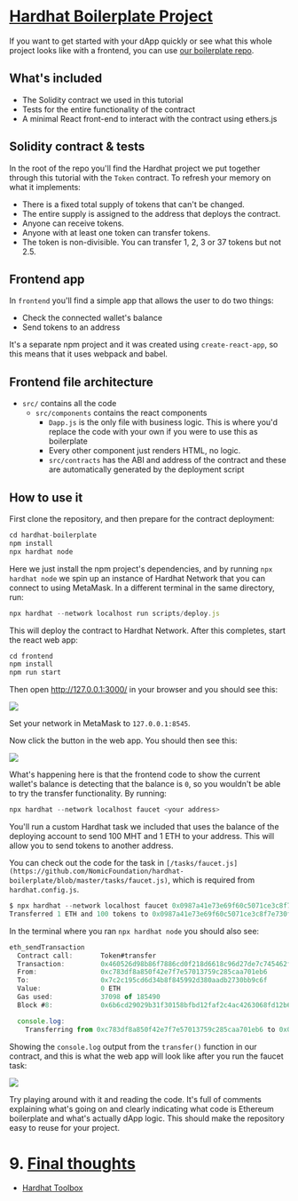 # [Hardhat Boilerplate Project](https://hardhat.org/tutorial/boilerplate-project)

If you want to get started with your dApp quickly or see what this whole project looks like with a frontend, you can use [our boilerplate repo](https://github.com/NomicFoundation/hardhat-boilerplate).


## What's included

- The Solidity contract we used in this tutorial
- Tests for the entire functionality of the contract
- A minimal React front-end to interact with the contract using ethers.js

## Solidity contract & tests
In the root of the repo you'll find the Hardhat project we put together through this tutorial with the `Token` contract. To refresh your memory on what it implements:

- There is a fixed total supply of tokens that can't be changed.
- The entire supply is assigned to the address that deploys the contract.
- Anyone can receive tokens.
- Anyone with at least one token can transfer tokens.
- The token is non-divisible. You can transfer 1, 2, 3 or 37 tokens but not 2.5.

## Frontend app
In `frontend` you'll find a simple app that allows the user to do two things:

- Check the connected wallet's balance
- Send tokens to an address

It's a separate npm project and it was created using `create-react-app`, so this means that it uses webpack and babel.

## Frontend file architecture
- `src/` contains all the code
  - `src/components` contains the react components
    - `Dapp.js` is the only file with business logic. This is where you'd replace the code with your own if you were to use this as boilerplate
    - Every other component just renders HTML, no logic.
    - `src/contracts` has the ABI and address of the contract and these are automatically generated by the deployment script


## How to use it
First clone the repository, and then prepare for the contract deployment:

```js
cd hardhat-boilerplate
npm install
npx hardhat node
```

Here we just install the npm project's dependencies, and by running `npx hardhat node` we spin up an instance of Hardhat Network that you can connect to using MetaMask. In a different terminal in the same directory, run:

```js
npx hardhat --network localhost run scripts/deploy.js
```

This will deploy the contract to Hardhat Network. After this completes, start the react web app:

```js
cd frontend
npm install
npm run start
```

Then open http://127.0.0.1:3000/ in your browser and you should see this:

![](https://hardhat.org/_next/image?url=%2Ffront-5.png&w=3840&q=100)

Set your network in MetaMask to `127.0.0.1:8545`.

Now click the button in the web app. You should then see this:

![](https://hardhat.org/_next/image?url=%2Ffront-2.png&w=3840&q=100)

What's happening here is that the frontend code to show the current wallet's balance is detecting that the balance is `0`, so you wouldn't be able to try the transfer functionality. By running:

```js
npx hardhat --network localhost faucet <your address>
```

You'll run a custom Hardhat task we included that uses the balance of the deploying account to send 100 MHT and 1 ETH to your address. This will allow you to send tokens to another address.

You can check out the code for the task in `[/tasks/faucet.js](https://github.com/NomicFoundation/hardhat-boilerplate/blob/master/tasks/faucet.js)`, which is required from `hardhat.config.js`.

```js
$ npx hardhat --network localhost faucet 0x0987a41e73e69f60c5071ce3c8f7e730f9a60f90
Transferred 1 ETH and 100 tokens to 0x0987a41e73e69f60c5071ce3c8f7e730f9a60f90
```

In the terminal where you ran `npx hardhat node` you should also see:

```js
eth_sendTransaction
  Contract call:       Token#transfer
  Transaction:         0x460526d98b86f7886cd0f218d6618c96d27de7c745462ff8141973253e89b7d4
  From:                0xc783df8a850f42e7f7e57013759c285caa701eb6
  To:                  0x7c2c195cd6d34b8f845992d380aadb2730bb9c6f
  Value:               0 ETH
  Gas used:            37098 of 185490
  Block #8:            0x6b6cd29029b31f30158bfbd12faf2c4ac4263068fd12b6130f5655e70d1bc257

  console.log:
    Transferring from 0xc783df8a850f42e7f7e57013759c285caa701eb6 to 0x0987a41e73e69f60c5071ce3c8f7e730f9a60f90 100 tokens
```

Showing the `console.log` output from the `transfer()` function in our contract, and this is what the web app will look like after you run the faucet task:


![](https://hardhat.org/_next/image?url=%2Ffront-6.png&w=3840&q=100)

Try playing around with it and reading the code. It's full of comments explaining what's going on and clearly indicating what code is Ethereum boilerplate and what's actually dApp logic. This should make the repository easy to reuse for your project.


# 9. [Final thoughts](https://hardhat.org/tutorial/final-thoughts)

- [Hardhat Toolbox](https://hardhat.org/hardhat-runner/plugins/nomicfoundation-hardhat-toolbox)